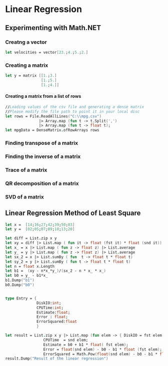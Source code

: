  
# Linear Regression

## Experimenting with Math.NET

### Creatng a vector

```fsharp
let velocities = vector[23.;4.;5.;2.]
```
### Creating a matrix
```fsharp
let y = matrix [[1.;3.]
                [1.;5.]
                [1.;4.]]
```                
#### Creating a matrix from a list of rows
```fsharp
//Loading values of the csv file and generating a dense matrix
//Please modify the file path to point it in your local disc
let rows = File.ReadAllLines("C:\\mpg.csv")
               |> Array.map (fun t -> t.Split(',')
               |> Array.map (fun t -> float t);
let mpgData = DenseMatrix.ofRowArrays rows
```
### Finding transpose of a matrix

### Finding the inverse of a matrix
### Trace of a matrix
### QR decomposition of a matrix
### SVD of a matrix

## Linear Regression Method of Least Square
```fsharp
let x =  [14;16;27;42;39;50;83]
let y =  [02;05;07;09;10;13;20]

let diff = List.zip x y
let xy = diff |> List.map ( fun it -> float (fst it) * float (snd it))  |> List.sum
let x_ = x |> List.map ( fun z -> float z) |> List.average
let y_ = y |> List.map ( fun z -> float z) |> List.average
let sx_2 = x |> List.sumBy ( fun  t -> float t * float t)
let sy_2 = y |> List.sumBy ( fun t -> float t * float t)
let n = float x.Length
let b1 =  (xy - n*x_*y_)/(sx_2 - n * x_ * x_) 
let b0 = y_ - b1*x_ 
b1.Dump("b1")
b0.Dump("b0")


type Entry = {
              DiskIO:int; 
              CPUTime:int; 
              Estimate:float; 
              Error : float; 
              ErrorSquared:float
              }

let result = List.zip x y |> List.map (fun elem -> { DiskIO = fst elem; 
                 CPUTime  = snd elem; 
                 Estimate = b0 + b1 * float( fst elem);
                 Error = float(snd elem) - b0 - b1 * float (fst elem);
                 ErrorSquared = Math.Pow(float(snd elem) - b0 - b1 * float (fst elem),2.)})
result.Dump("Result of the linear regression")
```
